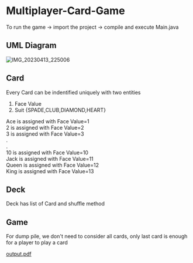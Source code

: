 # Multiplayer-Card-Game
To run the game -> import the project -> compile and execute Main.java

## UML Diagram
![IMG_20230413_225006](https://user-images.githubusercontent.com/74653860/231836603-798e7657-a35d-4e48-a045-2a0255edfdc8.jpg)

## Card
Every Card can be indentified uniquely with two entities
1. Face Value
2. Suit {SPADE,CLUB,DIAMOND,HEART}

Ace is assigned with Face Value=1 <br />
2 is assigned with Face Value=2 <br />
3 is assigned with Face Value=3 <br />
. <br />
. <br />
10 is assigned with Face Value=10 <br />
Jack is assigned with Face Value=11 <br />
Queen is assigned with Face Value=12 <br />
King is assigned with Face Value=13 <br />

## Deck
Deck has list of Card and shuffle method

## Game
For dump pile, we don't need to consider all cards, only last card is enough for a player to play a card <br />


[output.pdf](https://github.com/swaggybaba/Multiplayer-Card-Game/files/11228373/output.pdf)

